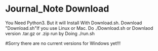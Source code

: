 # Journal_Note Download
You Need Python3. But it will Install With Download.sh.
Download "Download.sh"If you use Linux or Mac. Do ./Download.sh or Downlaod version .tar.gz or .zip
run by Doing ./run.sh

#Sorry there are no current versions for Windows yet!!!
